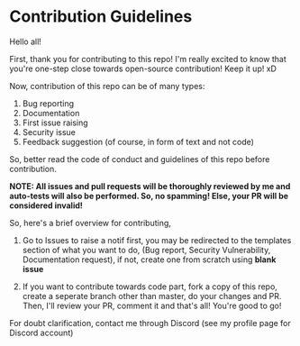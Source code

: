 # Contribution Guidelines
Hello all!

First, thank you for contributing to this repo! I'm really excited to know that you're one-step close towards open-source contribution! Keep it up! xD

Now, contribution of this repo can be of many types:

 1. Bug reporting
 2. Documentation
 3. First issue raising
 4. Security issue
 5. Feedback suggestion (of course, in form of text and not code)
 
So, better read the code of conduct and guidelines of this repo before contribution.

**NOTE: All issues and pull requests will be thoroughly reviewed by me and auto-tests will also be performed. So, no spamming! Else, your PR will be considered invalid!**

So, here's a brief overview for contributing,

1. Go to Issues to raise a notif first, you may be redirected to the templates section of what you want to do, (Bug report, Security Vulnerability, Documentation request), if not, create one from scratch using **blank issue**

2. If you want to contribute towards code part, fork a copy of this repo, create a seperate branch other than master, do your changes and PR. Then, I'll review your PR, comment it and that's all! You're good to go! 

For doubt clarification, contact me through Discord (see my profile page for Discord account)
